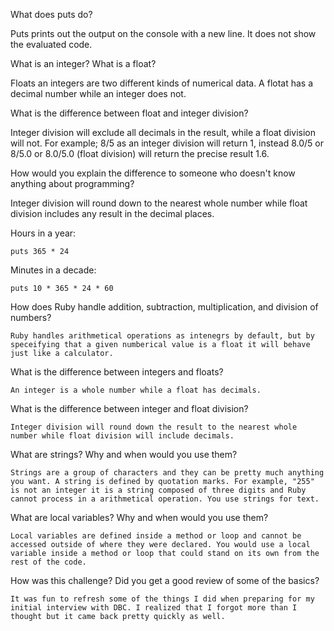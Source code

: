 What does puts do?

Puts prints out the output on the console with a new line. It does not show the evaluated code.

What is an integer? What is a float?

Floats an integers are two different kinds of numerical data. A flotat has a decimal number while an integer does not.

What is the difference between float and integer division?

Integer division will exclude all decimals in the result, while a float division will not. For example; 8/5 as an integer division will return 1, instead 8.0/5 or 8/5.0 or 8.0/5.0 (float division) will return the precise result 1.6.

How would you explain the difference to someone who doesn't know anything about programming?

Integer division will round down to the nearest whole number while float division includes any result in the decimal places.

Hours in a year:

	puts 365 * 24

Minutes in a decade:

	puts 10 * 365 * 24 * 60

How does Ruby handle addition, subtraction, multiplication, and division of numbers?

	Ruby handles arithmetical operations as intenegrs by default, but by speceifying that a given numberical value is a float it will behave just like a calculator.

What is the difference between integers and floats?

	An integer is a whole number while a float has decimals.

What is the difference between integer and float division?

	Integer division will round down the result to the nearest whole number while float division will include decimals.

What are strings? Why and when would you use them?

	Strings are a group of characters and they can be pretty much anything you want. A string is defined by quotation marks. For example, "255" is not an integer it is a string composed of three digits and Ruby cannot process in a arithmetical operation. You use strings for text.

What are local variables? Why and when would you use them?

	Local variables are defined inside a method or loop and cannot be accessed outside of where they were declared. You would use a local variable inside a method or loop that could stand on its own from the rest of the code. 

How was this challenge? Did you get a good review of some of the basics?

	It was fun to refresh some of the things I did when preparing for my initial interview with DBC. I realized that I forgot more than I thought but it came back pretty quickly as well.


